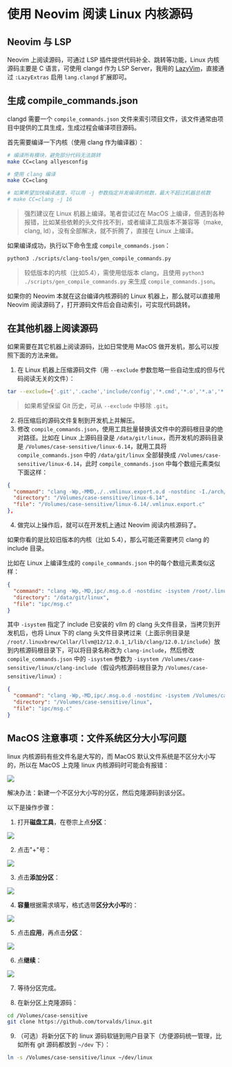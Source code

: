 # 使用 Neovim 阅读 Linux 内核源码

## Neovim 与 LSP

Neovim 上阅读源码，可通过 LSP 插件提供代码补全、跳转等功能，Linux 内核源码主要是 C 语言，可使用 clangd 作为 LSP Server，我用的 [LazyVim](https://www.lazyvim.org/)，直接通过 `:LazyExtras` 启用 `lang.clangd` 扩展即可。

## 生成 compile_commands.json

clangd 需要一个 `compile_commands.json` 文件来索引项目文件，该文件通常由项目中提供的工具生成，生成过程会编译项目源码。

首先需要编译一下内核（使用 clang 作为编译器）：

```bash
# 编译所有模块，避免部分代码无法跳转
make CC=clang allyesconfig

# 使用 clang 编译
make CC=clang

# 如果希望加快编译速度，可以用 -j 参数指定并发编译的核数，最大不超过机器总核数
# make CC=clang -j 16
```
> 强烈建议在 Linux 机器上编译。笔者尝试过在 MacOS 上编译，但遇到各种报错，比如某些依赖的头文件找不到，或者编译工具版本不兼容等（make, clang, ld），没有全部解决，就不折腾了，直接在 Linux 上编译。

如果编译成功，执行以下命令生成 `compile_commands.json`：

```bash
python3 ./scripts/clang-tools/gen_compile_commands.py
```

> 较低版本的内核（比如5.4），需使用低版本 clang，且使用 `python3 ./scripts/gen_compile_commands.py` 来生成 `compile_commands.json`。

如果你的 Neovim 本就在这台编译内核源码的 Linux 机器上，那么就可以直接用  Neovim 阅读源码了，打开源码文件后会自动索引，可实现代码跳转。

## 在其他机器上阅读源码

如果需要在其它机器上阅读源码，比如日常使用 MacOS 做开发机，那么可以按照下面的方法来做。

1. 在 Linux 机器上压缩源码文件（用 `--exclude` 参数忽略一些自动生成的但与代码阅读无关的文件）：
[](2025-04-10_.md)
```bash
tar --exclude={'.git','.cache','include/config','*.cmd','*.o','*.a','*.bin','*.gz','bzImage','.tmp*','vmlinux','vmlinux.unstripped'} -zcvf linux.tar.gz linux
```
> 如果希望保留 Git 历史，可从 `--exclude` 中移除 `.git`。

2. 将压缩后的源码文件复制到开发机上并解压。
3. 修改 `compile_commands.json`，使用工具批量替换该文件中的源码根目录的绝对路径。比如在 Linux 上源码目录是 `/data/git/linux`，而开发机的源码目录是 `/Volumes/case-sensitive/linux-6.14`，就用工具将 `compile_commands.json` 中的 `/data/git/linux` 全部替换成 `/Volumes/case-sensitive/linux-6.14`，此时 `compile_commands.json` 中每个数组元素类似下面这样：
```json
{
  "command": "clang -Wp,-MMD,./..vmlinux.export.o.d -nostdinc -I./arch/x86/include -I./arch/x86/include/generated -I./include -I./include -I./arch/x86/include/uapi -I./arch/x86/include/generated/uapi -I./include/uapi -I./include/generated/uapi -include ./include/linux/compiler-version.h -include ./include/linux/kconfig.h -include ./include/linux/compiler_types.h -D__KERNEL__ --target=x86_64-linux-gnu -fintegrated-as -Werror=unknown-warning-option -Werror=ignored-optimization-argument -Werror=option-ignored -Werror=unused-command-line-argument -Werror -std=gnu11 -fshort-wchar -funsigned-char -fno-common -fno-PIE -fno-strict-aliasing -mno-sse -mno-mmx -mno-sse2 -mno-3dnow -mno-avx -fcf-protection=branch -fno-jump-tables -m64 -falign-loops=1 -mno-80387 -mno-fp-ret-in-387 -mstack-alignment=8 -mskip-rax-setup -march=x86-64 -mtune=generic -mno-red-zone -mcmodel=kernel -mstack-protector-guard-reg=gs -mstack-protector-guard-symbol=__ref_stack_chk_guard -Wno-sign-compare -fno-asynchronous-unwind-tables -mretpoline-external-thunk -mindirect-branch-cs-prefix -mfunction-return=thunk-extern -fpatchable-function-entry=16,16 -fno-delete-null-pointer-checks -O2 -fstack-protector-strong -fomit-frame-pointer -ftrivial-auto-var-init=zero -fno-stack-clash-protection -falign-functions=16 -fstrict-flex-arrays=3 -fno-strict-overflow -fno-stack-check -fno-builtin-wcslen -Wall -Wundef -Werror=implicit-function-declaration -Werror=implicit-int -Werror=return-type -Werror=strict-prototypes -Wno-format-security -Wno-trigraphs -Wno-frame-address -Wno-address-of-packed-member -Wmissing-declarations -Wmissing-prototypes -Wframe-larger-than=2048 -Wno-gnu -Wno-format-overflow-non-kprintf -Wno-format-truncation-non-kprintf -Wvla -Wno-pointer-sign -Wcast-function-type -Wimplicit-fallthrough -Werror=date-time -Werror=incompatible-pointer-types -Wenum-conversion -Wextra -Wunused -Wno-unused-but-set-variable -Wno-unused-const-variable -Wno-format-overflow -Wno-override-init -Wno-pointer-to-enum-cast -Wno-tautological-constant-out-of-range-compare -Wno-unaligned-access -Wno-enum-compare-conditional -Wno-missing-field-initializers -Wno-type-limits -Wno-shift-negative-value -Wno-enum-enum-conversion -Wno-sign-compare -Wno-unused-parameter    -DKBUILD_MODFILE='\"/.vmlinux.export\"' -DKBUILD_BASENAME='\".vmlinux.export\"' -DKBUILD_MODNAME='\".vmlinux.export\"' -D__KBUILD_MODNAME=kmod_.vmlinux.export -c -o .vmlinux.export.o .vmlinux.export.c",
  "directory": "/Volumes/case-sensitive/linux-6.14",
  "file": "/Volumes/case-sensitive/linux-6.14/.vmlinux.export.c"
},
```
4. 做完以上操作后，就可以在开发机上通过 Neovim 阅读内核源码了。

如果你看的是比较旧版本的内核（比如 5.4），那么可能还需要拷贝 clang 的 include 目录。

比如在 Linux 上编译生成的 `compile_commands.json` 中的每个数组元素类似这样：

```json
{
  "command": "clang -Wp,-MD,ipc/.msg.o.d -nostdinc -isystem /root/.linuxbrew/Cellar/llvm@12/12.0.1_1/lib/clang/12.0.1/include -I./arch/x86/include -I./arch/x86/include/generated  -I./include -I./arch/x86/include/uapi -I./arch/x86/include/generated/uapi -I./include/uapi -I./include/generated/uapi -include ./include/linux/kconfig.h -include ./include/linux/compiler_types.h -D__KERNEL__ -Qunused-arguments -Wall -Wundef -Werror=strict-prototypes -Wno-trigraphs -fno-strict-aliasing -fno-common -fshort-wchar -fno-PIE -Werror=implicit-function-declaration -Werror=implicit-int -Werror=return-type -Wno-format-security -std=gnu89 -no-integrated-as -Werror=unknown-warning-option -mno-sse -mno-mmx -mno-sse2 -mno-3dnow -mno-avx -fcf-protection=none -m64 -mno-80387 -mstack-alignment=8 -mtune=generic -mno-red-zone -mcmodel=kernel -DCONFIG_AS_CFI=1 -DCONFIG_AS_CFI_SIGNAL_FRAME=1 -DCONFIG_AS_CFI_SECTIONS=1 -DCONFIG_AS_SSSE3=1 -DCONFIG_AS_AVX=1 -DCONFIG_AS_AVX2=1 -DCONFIG_AS_AVX512=1 -DCONFIG_AS_SHA1_NI=1 -DCONFIG_AS_SHA256_NI=1 -Wno-sign-compare -fno-asynchronous-unwind-tables -mretpoline-external-thunk -fno-delete-null-pointer-checks -Wno-frame-address -Wno-address-of-packed-member -O2 -Wframe-larger-than=2048 -fstack-protector-strong -Wno-format-invalid-specifier -Wno-gnu -Wno-tautological-compare -mno-global-merge -Wno-unused-const-variable -fomit-frame-pointer -Wdeclaration-after-statement -Wvla -Wno-pointer-sign -Wno-array-bounds -fno-strict-overflow -fno-merge-all-constants -fno-stack-check -Wno-error=date-time -Werror=incompatible-pointer-types -fmacro-prefix-map=./= -Wno-initializer-overrides -Wno-format -Wno-sign-compare -Wno-format-zero-length -Wno-pointer-to-enum-cast    -DKBUILD_BASENAME='\"msg\"' -DKBUILD_MODNAME='\"msg\"' -c -o ipc/msg.o ipc/msg.c",
  "directory": "/data/git/linux",
  "file": "ipc/msg.c"
}
```

其中 `-isystem` 指定了 include 已安装的 vllm 的 clang 头文件目录，当拷贝到开发机后，也将 Linux 下的 clang 头文件目录拷过来（上面示例目录是 `/root/.linuxbrew/Cellar/llvm@12/12.0.1_1/lib/clang/12.0.1/include`）放到内核源码根目录下，可以将目录名称改为 `clang-include`，然后修改 `compile_commands.json` 中的 `-isystem` 参数为 `-isystem /Volumes/case-sensitive/linux/clang-include`（假设内核源码根目录为 `/Volumes/case-sensitive/linux`）:

```json
{
  "command": "clang -Wp,-MD,ipc/.msg.o.d -nostdinc -isystem /Volumes/case-sensitive/linux/clang-include -I./arch/x86/include -I./arch/x86/include/generated  -I./include -I./arch/x86/include/uapi -I./arch/x86/include/generated/uapi -I./include/uapi -I./include/generated/uapi -include ./include/linux/kconfig.h -include ./include/linux/compiler_types.h -D__KERNEL__ -Qunused-arguments -Wall -Wundef -Werror=strict-prototypes -Wno-trigraphs -fno-strict-aliasing -fno-common -fshort-wchar -fno-PIE -Werror=implicit-function-declaration -Werror=implicit-int -Werror=return-type -Wno-format-security -std=gnu89 -no-integrated-as -Werror=unknown-warning-option -mno-sse -mno-mmx -mno-sse2 -mno-3dnow -mno-avx -fcf-protection=none -m64 -mno-80387 -mstack-alignment=8 -mtune=generic -mno-red-zone -mcmodel=kernel -DCONFIG_AS_CFI=1 -DCONFIG_AS_CFI_SIGNAL_FRAME=1 -DCONFIG_AS_CFI_SECTIONS=1 -DCONFIG_AS_SSSE3=1 -DCONFIG_AS_AVX=1 -DCONFIG_AS_AVX2=1 -DCONFIG_AS_AVX512=1 -DCONFIG_AS_SHA1_NI=1 -DCONFIG_AS_SHA256_NI=1 -Wno-sign-compare -fno-asynchronous-unwind-tables -mretpoline-external-thunk -fno-delete-null-pointer-checks -Wno-frame-address -Wno-address-of-packed-member -O2 -Wframe-larger-than=2048 -fstack-protector-strong -Wno-format-invalid-specifier -Wno-gnu -Wno-tautological-compare -mno-global-merge -Wno-unused-const-variable -fomit-frame-pointer -Wdeclaration-after-statement -Wvla -Wno-pointer-sign -Wno-array-bounds -fno-strict-overflow -fno-merge-all-constants -fno-stack-check -Wno-error=date-time -Werror=incompatible-pointer-types -fmacro-prefix-map=./= -Wno-initializer-overrides -Wno-format -Wno-sign-compare -Wno-format-zero-length -Wno-pointer-to-enum-cast    -DKBUILD_BASENAME='\"msg\"' -DKBUILD_MODNAME='\"msg\"' -c -o ipc/msg.o ipc/msg.c",
  "directory": "/Volumes/case-sensitive/linux",
  "file": "ipc/msg.c"
}
```

## MacOS 注意事项：文件系统区分大小写问题

linux 内核源码有些文件名是大写的，而 MacOS 默认文件系统是不区分大小写的，所以在 MacOS 上克隆 linux 内核源码时可能会有报错：

![](https://image-host-1251893006.cos.ap-chengdu.myqcloud.com/2025%2F04%2F09%2F20250409132338.png)

解决办法：新建一个不区分大小写的分区，然后克隆源码到该分区。

以下是操作步骤：

1. 打开**磁盘工具**，在卷宗上点**分区**：

![](https://image-host-1251893006.cos.ap-chengdu.myqcloud.com/2025%2F04%2F09%2F20250409133114.png)

2. 点击"+"号：

![](https://image-host-1251893006.cos.ap-chengdu.myqcloud.com/2025%2F04%2F09%2F20250409133235.png)

3. 点击**添加分区**：

![](https://image-host-1251893006.cos.ap-chengdu.myqcloud.com/2025%2F04%2F09%2F20250409133429.png)

4. **容量**根据需求填写，格式选带**区分大小写**的：

![](https://image-host-1251893006.cos.ap-chengdu.myqcloud.com/2025%2F04%2F09%2F20250409133727.png)

5. 点击**应用**，再点击**分区**：

![](https://image-host-1251893006.cos.ap-chengdu.myqcloud.com/2025%2F04%2F09%2F20250409133853.png)

6. 点**继续**：

![](https://image-host-1251893006.cos.ap-chengdu.myqcloud.com/2025%2F04%2F09%2F20250409134031.png)

7. 等待分区完成。

8. 在新分区上克隆源码：

```bash
cd /Volumes/case-sensitive
git clone https://github.com/torvalds/linux.git
```

9. （可选）将新分区下的 linux 源码软链到用户目录下（方便源码统一管理，比如所有 git 源码都放到 `~/dev` 下）：

```bash
ln -s /Volumes/case-sensitive/linux ~/dev/linux
```


